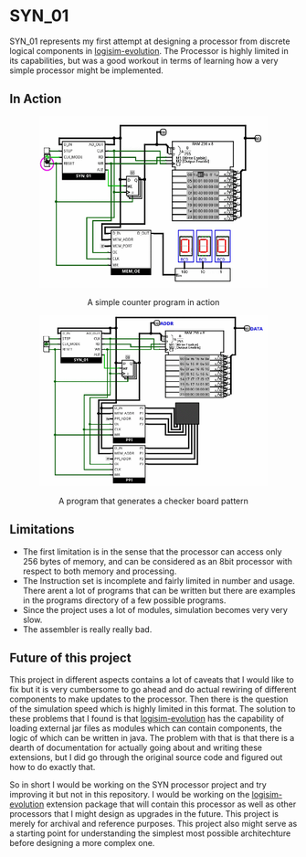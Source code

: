# SYN_01
SYN_01 represents my first attempt at designing a processor from discrete logical components in [logisim-evolution](https://github.com/reds-heig/logisim-evolution). The Processor is highly limited in its capabilities, but was a good workout in terms of learning how a very simple processor might be implemented.

## In Action
<p align="center">
  <img width="400" height="300" src="demo/syn01_counter.gif">
    <p align="center">A simple counter program in action</p>
  </img>
</p>
<p align="center">
  <img width="400" height="300" src="demo/syn01_prog02_ledm_checker.gif">
    <p align="center">A program that generates a checker board pattern</p>
  </img>
</p>

## Limitations
* The first limitation is in the sense that the processor can access only 256 bytes of memory, and can be considered as an 8bit processor with respect to both memory and processing.
* The Instruction set is incomplete and fairly limited in number and usage. There arent a lot of programs that can be written but there are examples in the programs directory of a few possible programs.
* Since the project uses a lot of modules, simulation becomes very very slow.
* The assembler is really really bad.

## Future of this project
This project in different aspects contains a lot of caveats that I would like to fix but it is very cumbersome to go ahead and do actual rewiring of different components to make updates to the processor. Then there is the question of the simulation speed which is highly limited in this format. The solution to these problems that I found is that [logisim-evolution](https://github.com/reds-heig/logisim-evolution) has the capability of loading external jar files as modules which can contain components, the logic of which can be written in java. The problem with that is that there is a dearth of documentation for actually going about and writing these extensions, but I did go through the original source code and figured out how to do exactly that.

So in short I would be working on the SYN processor project and try improving it but not in this repository. I would be working on the [logisim-evolution](https://github.com/reds-heig/logisim-evolution) extension package that will contain this processor as well as other processors that I might design as upgrades in the future. This project is merely for archival and reference purposes. This project also might serve as a starting point for understanding the simplest most possible architechture before designing a more complex one.
